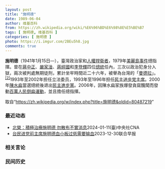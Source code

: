 ```yaml
---
layout: post
title: "施明德"
date: 1989-06-04
author: 维基百科
from: https://zh.wikipedia.org/wiki/%E6%96%BD%E6%98%8E%E5%BE%B7
tags: [ 施明德, 维基百科 ]
categories: [ 施明德 ]
photo: https://i.imgur.com/2BEu5h8.jpg
comments: true
---
```

<div class="mw-content-ltr mw-parser-output" lang="zh" dir="ltr">
<p><b>施明德</b>（1941年1月15日<span class="useeditintro" title="Template:BLP editintro">—</span>），臺灣政治家和<a href="/wiki/%E4%BA%BA%E6%9D%83%E6%8D%8D%E5%8D%AB%E8%80%85" class="mw-redirect" title="人权捍卫者">人權捍衛者</a>，1979年<a href="/wiki/%E7%BE%8E%E9%BA%97%E5%B3%B6%E4%BA%8B%E4%BB%B6" title="美麗島事件">美麗島事件</a>總指揮。曾在<a href="/wiki/%E8%94%A3%E4%B8%AD%E6%AD%A3" title="蔣中正">蔣中正</a>、<a href="/wiki/%E5%9A%B4%E5%AE%B6%E6%B7%A6" title="嚴家淦">嚴家淦</a>、<a href="/wiki/%E8%94%A3%E7%B6%93%E5%9C%8B" title="蔣經國">蔣經國</a>和<a href="/wiki/%E6%9D%8E%E7%99%BB%E8%BC%9D" title="李登輝">李登輝</a>四位<a href="/wiki/%E4%B8%AD%E8%8F%AF%E6%B0%91%E5%9C%8B%E7%B8%BD%E7%B5%B1" title="中華民國總統">總統</a>任內，三次以政治犯身分入獄，兩次被判處無期徒刑，累計坐牢時間近二十六年，被譽為台灣的「<a href="/wiki/%E7%BA%B3%E5%B0%94%E9%80%8A%C2%B7%E6%9B%BC%E5%BE%B7%E6%8B%89" title="纳尔逊·曼德拉">曼德拉</a>」。<sup id="cite_ref-2" class="reference"><a href="#cite_note-2">[2]</a></sup>1993年至2002年担任立法委员，1993年至1996年担任<a href="/wiki/%E6%B0%91%E4%B8%BB%E9%80%B2%E6%AD%A5%E9%BB%A8%E4%B8%BB%E5%B8%AD" title="民主進步黨主席">民主进步党主席</a>。2000年<a href="/wiki/%E9%99%B3%E6%B0%B4%E6%89%81" title="陳水扁">陳水扁</a>當選總統後退出<a href="/wiki/%E6%B0%91%E4%B8%BB%E9%80%B2%E6%AD%A5%E9%BB%A8" title="民主進步黨">民主進步黨</a>。2006年，因陳水扁家族爆發貪腐醜聞而發動<a href="/wiki/%E7%99%BE%E8%90%AC%E4%BA%BA%E6%B0%91%E5%80%92%E6%89%81%E9%81%8B%E5%8B%95" title="百萬人民倒扁運動">百萬人民倒扁運動</a>，並且擔任總指揮。
</p>
<meta property="mw:PageProp/toc">
</div><!--esi <esi:include src="/esitest-fa8a495983347898/content" /> --><noscript><img src="https://login.wikimedia.org/wiki/Special:CentralAutoLogin/start?type=1x1" alt="" width="1" height="1" style="border: none; position: absolute;"></noscript>
<div class="printfooter" data-nosnippet="">取自“<a dir="ltr" href="https://zh.wikipedia.org/w/index.php?title=施明德&amp;oldid=80487219">https://zh.wikipedia.org/w/index.php?title=施明德&amp;oldid=80487219</a>”</div><div id="recent-news"><h3>最近动态</h3><ul><li><a href="https://nodebe4.github.io/waimei/2024-01-11/%E5%8C%97%E6%A6%AE-%E7%A9%8D%E6%A5%B5%E6%B2%BB%E7%99%82%E6%96%BD%E6%98%8E%E5%BE%B7-%E5%8B%BF%E6%95%A3%E5%B8%83%E4%B8%8D%E5%AF%A6%E6%B6%88%E6%81%AF" title="北榮：積極治療施明德 勿散布不實消息—— 前民進黨主席施明德。（中央社檔案照片） （中央社記者曾以寧台北12日電）台北榮總今天表示，目前醫療團隊積極治療前民進黨主席施明德，呼籲各界勿散布不實消息...">北榮：積極治療施明德 勿散布不實消息</a><time>2024-01-11</time><a class="tag">(臺)中央社CNA</a></li>
<li><a href="https://nodebe4.github.io/waimei/2023-12-30/%E5%8F%B0%E6%B0%91%E8%BF%9B%E5%85%9A%E5%89%8D%E4%B8%BB%E5%B8%AD%E6%96%BD%E6%98%8E%E5%BE%B7%E8%A1%80%E5%B0%8F%E6%9D%BF%E8%BF%87%E4%BD%8E%E9%9C%80%E8%A6%81%E8%BE%93%E8%A1%80" title="台民进党前主席施明德血小板过低需要输血—— 台湾政治学者游盈隆透露，经可靠消息来源证实，民进党前主席施明德正使用叶克膜与死神搏斗，但因使用叶克膜而出现血小板过低状况，急需输血，祈求有热心人士能伸...">台民进党前主席施明德血小板过低需要输血</a><time>2023-12-30</time><a class="tag">联合早报</a></li>
</ul></div><div id="open-opinion"><h3>相关言论</h3><ul></ul></div><div id="mjls-record"><h3>民间历史</h3><ul></ul></div>
